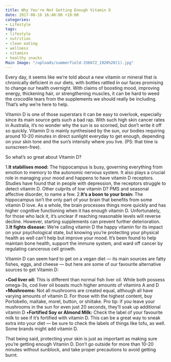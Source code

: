 ```yaml
---
title: Why You're Not Getting Enough Vitamin D
date: 2017-08-16 16:40:00 +10:00
categories:
- Lifestyle
tags:
- lifestyle
- nutrition
- clean eating
- wellness
- vitamins
- healthy snacks
Main Image: "/uploads/summerfield-336672_1920%20(1).jpg"
---
```


Every day, it seems like we’re told about a new vitamin or mineral that is chronically deficient in our diets, with bottles rattled in our faces promising to change our health overnight. With claims of boosting mood, improving energy, thickening hair, or strengthening muscles, it can be hard to weed the crocodile tears from the supplements we should really be including. That’s why we’re here to help.

Vitamin D is one of those superstars it can be easy to overlook, especially since its main source gets such a bad rap. With such high skin cancer rates in Australia, it’s no wonder why the sun is so scorned, but don’t write it off so quickly. Vitamin D is mainly synthesised by the sun, our bodies requiring around 10-20 minutes in direct sunlight everyday to get enough, depending on your skin tone and the sun’s intensity where you live. (PS: that time is sunscreen-free). 

So what’s so great about Vitamin D?

1.**It stabilises mood:** The hippocampus is busy, governing everything from emotion to memory to the autonomic nervous system. It also plays a crucial role in managing your mood and happens to have vitamin D receptors. Studies have found that in people with depression, the receptors struggle to detect vitamin D. Other culprits of low vitamin D? PMS and seasonal affective disorder, to name a few.
2.**It’s a boon to your brain:** The hippocampus isn’t the only part of your brain that benefits from some vitamin D love. As a whole, the brain processes things more quickly and has higher cognitive functioning when it has enough vitamin D. Unfortunately, for those who lack it, it’s unclear if reaching reasonable levels will reverse decline. However, starting supplements can prevent further deterioration.
3.**It fights disease:** We’re calling vitamin D the happy vitamin for its impact on your psychological state, but knowing you’re protecting your physical health as well can’t help but improve your mood. It’s been found to help maintain bone health, support the immune system, and ward off cancer by regulating cancerous cell growth.  

Vitamin D can seem hard to get on a vegan diet — its main sources are fatty fishes, eggs, and cheese — but here are some of our favourite alternative sources to get Vitamin D:

•**Cod liver oil:** This is different than normal fish liver oil. While both possess omega-3s, cod liver oil boasts much higher amounts of vitamins A and D
•**Mushrooms:** Not all mushrooms are created equal, although all have varying amounts of vitamin D. For those with the highest content, buy Portobello, maitake, morel, button, or shiitake. Pro tip: if you leave your mushrooms in the sun for even just 20 seconds, they’ll soak up additional vitamin D
•**Fortified Soy or Almond Milk:** Check the label of your favourite milk to see if it’s fortified with vitamin D. This can be a great way to sneak extra into your diet — be sure to check the labels of things like tofu, as well. Some brands might add vitamin D. 

That being said, protecting your skin is just as important as making sure you’re getting enough Vitamin D. Don’t go outside for more than 10-20 minutes without sunblock, and take proper precautions to avoid getting burnt. 
